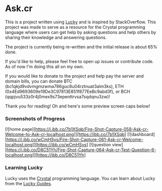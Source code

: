 # Ask.cr

This is a project written using [Lucky](https://luckyframework.org) and is inspired by StackOverflow. This project was made to serve as a resource for the Crystal programming language where users can get help by asking questions and help others by sharing their knowledge and answering questions.

The project is currently being re-written and the initial release is about 65% done.

If you'd like to help, please feel free to open up issues or contribute code. As of now I'm doing this all on my own. 

If you would like to donate to the project and help pay the server and domain bills, you can donate BTC (bc1qkjd9vdvmgmzwma786guc8u04rztnuat3alm3ks), ETH (0x4Ed9693609e19De3C97813E851f877EeBc9abd3f), or BCH (qqpjvu533z0r4j0mex9s73epenttrvsa7sqdqnu3zw)!

Thank you for reading! Oh and here's some preview screen caps below!

### Screenshots of Progress
[![home page][https://i.ibb.co/7b1XSqb/Fire-Shot-Capture-058-Ask-cr-Welcome-to-Ask-cr-localhost.png]][https://ibb.co/7b1XSqb]
[![dashboard][https://i.ibb.co/wCmHSys/Fire-Shot-Capture-061-Ask-cr-Welcome-localhost.png]][https://ibb.co/wCmHSys]
[![question view][https://i.ibb.co/D8C51Yh/Fire-Shot-Capture-064-Ask-cr-Test-Question-6-localhost.png]][https://ibb.co/D8C51Yh]

### Learning Lucky

Lucky uses the [Crystal](https://crystal-lang.org) programming language. You can learn about Lucky from the [Lucky Guides](https://luckyframework.org/guides/getting-started/why-lucky).
